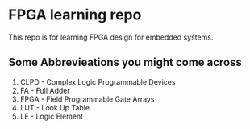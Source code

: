 # FPGA learning repo
This repo is for learning FPGA design for embedded systems.

## Some Abbrevieations you might come across
1. CLPD - Complex Logic Programmable Devices
2. FA - Full Adder
3. FPGA - Field Programmable Gate Arrays
4. LUT - Look Up Table
5. LE - Logic Element


